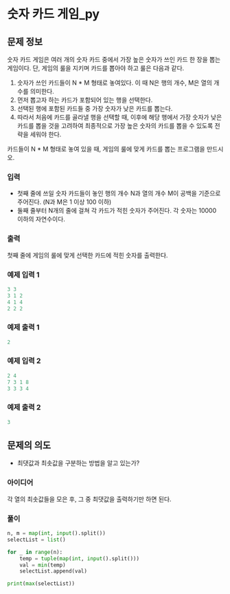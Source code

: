 # 숫자 카드 게임_py

## 문제 정보

숫자 카드 게임은 여러 개의 숫자 카드 중에서 가장 높은 숫자가 쓰인 카드 한 장을 뽑는 게임이다. 단, 게임의 룰을 지키며 카드를 뽑아야 하고 룰은 다음과 같다.

1. 숫자가 쓰인 카드들이 N * M 형태로 놓여있다. 이 때 N은 행의 개수, M은 열의 개수를 의미한다.
2. 먼저 뽑고자 하는 카드가 포함되어 있는 행을 선택한다.
3. 선택된 행에 포함된 카드들 중 가장 숫자가 낮은 카드를 뽑는다.
4. 따라서 처음에 카드를 골라낼 행을 선택할 때, 이후에 해당 행에서 가장 숫자가 낮은 카드를 뽑을 것을 고려하여 최종적으로 가장 높은 숫자의 카드를 뽑을 수 있도록 전략을 세워야 한다.

카드들이 N * M 형태로 놓여 있을 때, 게임의 룰에 맞게 카드를 뽑는 프로그램을 만드시오.

### 입력

- 첫째 줄에 쓰일 숫자 카드들이 놓인 행의 개수 N과 열의 개수 M이 공백을 기준으로 주어진다. (N과 M은 1 이상 100 이하)
- 둘째 줄부터 N개의 줄에 걸쳐 각 카드가 적힌 숫자가 주어진다. 각 숫자는 10000 이하의 자연수이다.

### 출력

첫째 줄에 게임의 룰에 맞게 선택한 카드에 적힌 숫자를 출력한다.

### 예제 입력 1

```python
3 3
3 1 2
4 1 4
2 2 2
```

### 예제 출력 1

```python
2
```

### 예제 입력 2

```python
2 4
7 3 1 8
3 3 3 4
```

### 예제 출력 2

```python
3
```

## 문제의 의도

- 최댓값과 최솟값을 구분하는 방법을 알고 있는가?

### 아이디어

각 열의 최솟값들을 모은 후, 그 중 최댓값을 출력하기만 하면 된다.

### 풀이

```python
n, m = map(int, input().split())
selectList = list()

for _ in range(n):
    temp = tuple(map(int, input().split()))
    val = min(temp)
    selectList.append(val)

print(max(selectList))
```